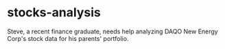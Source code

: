 # stocks-analysis
Steve, a recent finance graduate, needs help analyzing DAQO New Energy Corp's stock data for his parents' portfolio.
